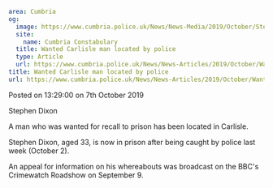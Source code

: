 ```yaml
area: Cumbria
og:
  image: https://www.cumbria.police.uk/News/News-Media/2019/October/Stephen-Dixonjpg.jpg
  site:
    name: Cumbria Constabulary
  title: Wanted Carlisle man located by police
  type: Article
  url: https://www.cumbria.police.uk/News/News-Articles/2019/October/Wanted-Carlisle-man-located-by-police.aspx
title: Wanted Carlisle man located by police
url: https://www.cumbria.police.uk/News/News-Articles/2019/October/Wanted-Carlisle-man-located-by-police.aspx
```

Posted on 13:29:00 on 7th October 2019

Stephen Dixon

A man who was wanted for recall to prison has been located in Carlisle.

Stephen Dixon, aged 33, is now in prison after being caught by police last week (October 2).

An appeal for information on his whereabouts was broadcast on the BBC's Crimewatch Roadshow on September 9.
